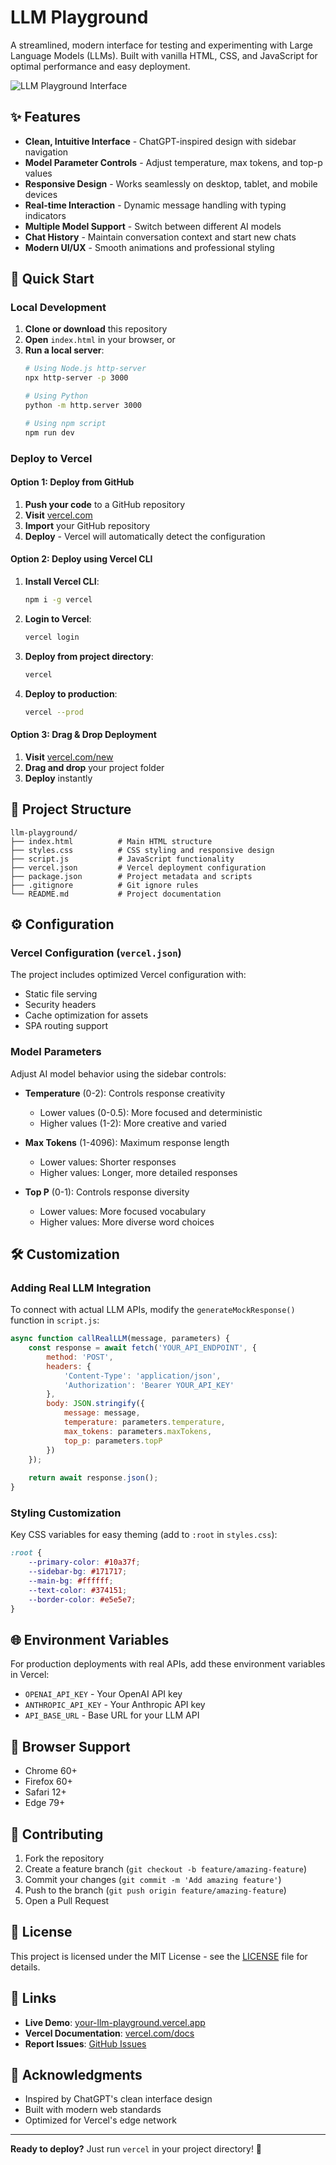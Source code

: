 # LLM Playground

A streamlined, modern interface for testing and experimenting with Large Language Models (LLMs). Built with vanilla HTML, CSS, and JavaScript for optimal performance and easy deployment.

![LLM Playground Interface](https://via.placeholder.com/800x400/10a37f/ffffff?text=LLM+Playground+Interface)

## ✨ Features

- **Clean, Intuitive Interface** - ChatGPT-inspired design with sidebar navigation
- **Model Parameter Controls** - Adjust temperature, max tokens, and top-p values
- **Responsive Design** - Works seamlessly on desktop, tablet, and mobile devices
- **Real-time Interaction** - Dynamic message handling with typing indicators
- **Multiple Model Support** - Switch between different AI models
- **Chat History** - Maintain conversation context and start new chats
- **Modern UI/UX** - Smooth animations and professional styling

## 🚀 Quick Start

### Local Development

1. **Clone or download** this repository
2. **Open** `index.html` in your browser, or
3. **Run a local server**:
   ```bash
   # Using Node.js http-server
   npx http-server -p 3000
   
   # Using Python
   python -m http.server 3000
   
   # Using npm script
   npm run dev
   ```

### Deploy to Vercel

#### Option 1: Deploy from GitHub

1. **Push your code** to a GitHub repository
2. **Visit** [vercel.com](https://vercel.com)
3. **Import** your GitHub repository
4. **Deploy** - Vercel will automatically detect the configuration

#### Option 2: Deploy using Vercel CLI

1. **Install Vercel CLI**:
   ```bash
   npm i -g vercel
   ```

2. **Login to Vercel**:
   ```bash
   vercel login
   ```

3. **Deploy from project directory**:
   ```bash
   vercel
   ```

4. **Deploy to production**:
   ```bash
   vercel --prod
   ```

#### Option 3: Drag & Drop Deployment

1. **Visit** [vercel.com/new](https://vercel.com/new)
2. **Drag and drop** your project folder
3. **Deploy** instantly

## 📁 Project Structure

```
llm-playground/
├── index.html          # Main HTML structure
├── styles.css          # CSS styling and responsive design
├── script.js           # JavaScript functionality
├── vercel.json         # Vercel deployment configuration
├── package.json        # Project metadata and scripts
├── .gitignore          # Git ignore rules
└── README.md           # Project documentation
```

## ⚙️ Configuration

### Vercel Configuration (`vercel.json`)

The project includes optimized Vercel configuration with:
- Static file serving
- Security headers
- Cache optimization for assets
- SPA routing support

### Model Parameters

Adjust AI model behavior using the sidebar controls:

- **Temperature** (0-2): Controls response creativity
  - Lower values (0-0.5): More focused and deterministic
  - Higher values (1-2): More creative and varied

- **Max Tokens** (1-4096): Maximum response length
  - Lower values: Shorter responses
  - Higher values: Longer, more detailed responses

- **Top P** (0-1): Controls response diversity
  - Lower values: More focused vocabulary
  - Higher values: More diverse word choices

## 🛠️ Customization

### Adding Real LLM Integration

To connect with actual LLM APIs, modify the `generateMockResponse()` function in `script.js`:

```javascript
async function callRealLLM(message, parameters) {
    const response = await fetch('YOUR_API_ENDPOINT', {
        method: 'POST',
        headers: {
            'Content-Type': 'application/json',
            'Authorization': 'Bearer YOUR_API_KEY'
        },
        body: JSON.stringify({
            message: message,
            temperature: parameters.temperature,
            max_tokens: parameters.maxTokens,
            top_p: parameters.topP
        })
    });
    
    return await response.json();
}
```

### Styling Customization

Key CSS variables for easy theming (add to `:root` in `styles.css`):

```css
:root {
    --primary-color: #10a37f;
    --sidebar-bg: #171717;
    --main-bg: #ffffff;
    --text-color: #374151;
    --border-color: #e5e5e7;
}
```

## 🌐 Environment Variables

For production deployments with real APIs, add these environment variables in Vercel:

- `OPENAI_API_KEY` - Your OpenAI API key
- `ANTHROPIC_API_KEY` - Your Anthropic API key
- `API_BASE_URL` - Base URL for your LLM API

## 📱 Browser Support

- Chrome 60+
- Firefox 60+
- Safari 12+
- Edge 79+

## 🤝 Contributing

1. Fork the repository
2. Create a feature branch (`git checkout -b feature/amazing-feature`)
3. Commit your changes (`git commit -m 'Add amazing feature'`)
4. Push to the branch (`git push origin feature/amazing-feature`)
5. Open a Pull Request

## 📄 License

This project is licensed under the MIT License - see the [LICENSE](LICENSE) file for details.

## 🔗 Links

- **Live Demo**: [your-llm-playground.vercel.app](https://your-llm-playground.vercel.app)
- **Vercel Documentation**: [vercel.com/docs](https://vercel.com/docs)
- **Report Issues**: [GitHub Issues](https://github.com/yourusername/llm-playground/issues)

## 🙏 Acknowledgments

- Inspired by ChatGPT's clean interface design
- Built with modern web standards
- Optimized for Vercel's edge network

---

**Ready to deploy?** Just run `vercel` in your project directory! 🚀